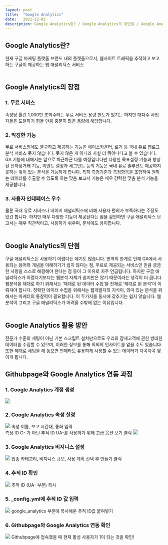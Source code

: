 ```yaml
---
layout: post
title:  "Google Analytics"
date:   2021-12-02
description: Google Analytics란? / Google Analytics의 장단점 / Google Analytics 활용방안 / Githubpage와 Google Analytics 연동 과정
---
```


## Google Analytics란?
현재 구글 마케팅 플랫폼 브랜드 내의 플랫폼으로서, 웹사이트 트래픽을 추적하고 보고하는 구글이 제공하는 웹 애널리틱스 서비스
<br>
<br>

## Google Analytics의 장점
### 1. 무료 서비스
속성당 월간 1,000만 조회수라는 무료 서비스 용량 한도가 있기는 하지만 대다수 사업자들은 도달하기 힘들 만큼 충분히 많은 용량에 해당합니다.
 <br>

### 2. 막강한 기능
무료 서비스임에도 불구하고 제공하는 기능은 에이스카운터, 로거 등 국내 유료 웹로그분석 서비스 못지 않습니다. 못지 않은 게 아니라 사실 더 뛰어나다고 볼 수 있습니다. GA 기능에 대해서는 앞으로 차근차근 다룰 예정입니다만 다양한 목표설정 기능과 향상된 전자상거래 기능, 이벤트 설정과 세그먼트 등의 기능은 국내 유료 솔루션도 제공하지 못하는 깊이 있는 분석을 가능하게 합니다. 특히 측정기준과 측정항목을 조합하여 원하는 데이터를 추출할 수 있도록 하는 맞춤 보고서 기능은 매우 강력한 맞춤 분석 기능을 제공합니다.
<br>

### 3. 사용자 인테페이스 우수
물론 국내 유료 서비스나 네이버 애널리틱스에 비해 사용자 편의가 부족하다는 주장도 있긴 합니다. 하지만 매우 다양한 기능이 제공된다는 점을 감안하면 구글 애널리틱스 보고서는 매우 직관적이고, 사용하기 쉬우며, 분석에도 용이합니다.
<br>
<br>

## Google Analytics의 단점
구글 애널리틱스는 사용하기 어렵다는 얘기도 많습니다. 번역의 한계로 인해 GA에서 사용되는 용어와 개념을 이해하기가 쉽지 않다는 점, 무료로 제공되는 서비스인 만큼 궁금한 사항을 스스로 해결해야 한다는 점 등이 그 이유로 자주 언급됩니다. 하지만 구글 애널리틱스가 어렵다기보다는 웹분석 자체가 쉽지만은 않기 때문이라는 생각이 더 큽니다. 웹분석을 제대로 하기 위해서는 ‘제대로 된 데이터 수집’을 전제로 ‘제대로 된 분석’이 이뤄져야 합니다. 정확한 데이터 수집을 위해서는 웹개발자의 지식이, 의미 있는 분석을 위해서는 마케터의 통찰력이 필요합니다. 이 두가지를 동시에 갖추기는 쉽지 않습니다. 웹분석이 그리고 구글 애널리틱스가 어려울 수밖에 없는 이유입니다.
<br>
<br>

## Google Analytics 활용 방안
전문가 수준의 세팅이 아닌 기본 스크립트 설치만으로도 우리의 잠재고객에 관한 방대한 데이터를 수집할 수 있으며, 이러한 정보를 통해 의외의 인사이트를 얻을 수도 있습니다. 또한 제대로 세팅을 해 놓으면 언제라도 유용하게 사용할 수 있는 데이터가 차곡차곡 쌓이게 됩니다.

## Githubpage와 Google Analytics 연동 과정
### 1. Google Analytics 계정 생성
<img src="/assets/img/GA1.PNG"><img>
<br>

### 2. Google Analytics 속성 설정
<img src="/assets/img/GA2.PNG"><img>
속성 이름, 보고 시간대, 통화 입력
<br>
측정 ID G- 가 아닌 추적 ID UA-를 사용하기 위해 고급 옵션 보기 클릭
<img src="/assets/img/GA3.PNG"><img>
<br>

### 3. Google Analytics 비지니스 설정
<img src="/assets/img/GA4.PNG"><img>
업종 카테고리, 비지니스 규모, 사용 계획 선택 후 만들기 클릭
<br>

### 4. 추적 ID 확인
<img src="/assets/img/GA5.PNG"><img>
추적 ID (UA- 부분) 복사
<br>

### 5. _config.yml에 추적 ID 값 입력
<img src="/assets/img/GA6.PNG"><img>
google_analytics 부분에 복사해온 추적 ID값 붙여넣기
<br>

### 6. Githubpage와 Google Analytics 연동 확인
<img src="/assets/img/GA7.PNG"><img>
Githubpage에 접속했을 때 현재 활성 사용자가 1이 되는 것을 확인!
<br>